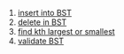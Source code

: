 1. [insert into BST](https://github.com/Maniabhishek/Data-Structure-And-Algorithm/blob/main/12.BinarySearchTree/e.insertIntoBST.md)
2. [delete in BST](https://github.com/Maniabhishek/Data-Structure-And-Algorithm/blob/main/12.BinarySearchTree/f.deleteInBST.md)
3. [find kth largest or smallest](https://github.com/Maniabhishek/Data-Structure-And-Algorithm/blob/main/12.BinarySearchTree/g.findKthLargestOrSmallest.md)
4. [validate BST](https://github.com/Maniabhishek/Data-Structure-And-Algorithm/blob/main/12.BinarySearchTree/h.validateBST.md)
